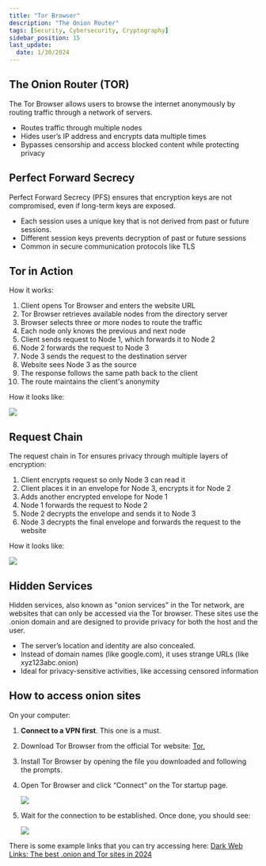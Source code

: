 ```yaml
---
title: "Tor Browser"
description: "The Onion Router"
tags: [Security, Cybersecurity, Cryptography]
sidebar_position: 15
last_update:
  date: 1/30/2024
---
```




## The Onion Router (TOR)

The Tor Browser allows users to browse the internet anonymously by routing traffic through a network of servers.

- Routes traffic through multiple nodes
- Hides user’s IP address and encrypts data multiple times
- Bypasses censorship and access blocked content while protecting privacy

## Perfect Forward Secrecy

Perfect Forward Secrecy (PFS) ensures that encryption keys are not compromised, even if long-term keys are exposed.

- Each session uses a unique key that is not derived from past or future sessions.
- Different session keys prevents decryption of past or future sessions
- Common in secure communication protocols like TLS

## Tor in Action

How it works:

1. Client opens Tor Browser and enters the website URL
2. Tor Browser retrieves available nodes from the directory server
3. Browser selects three or more nodes to route the traffic
4. Each node only knows the previous and next node
5. Client sends request to Node 1, which forwards it to Node 2
6. Node 2 forwards the request to Node 3
7. Node 3 sends the request to the destination server
8. Website sees Node 3 as the source
9. The response follows the same path back to the client
10. The route maintains the client's anonymity

How it looks like:

![](/img/docs/networking-basics-how-tor-browser-works-behind-the-scenessss.png)


## Request Chain

The request chain in Tor ensures privacy through multiple layers of encryption:

1. Client encrypts request so only Node 3 can read it
2. Client places it in an envelope for Node 3, encrypts it for Node 2
3. Adds another encrypted envelope for Node 1
4. Node 1 forwards the request to Node 2
5. Node 2 decrypts the envelope and sends it to Node 3
6. Node 3 decrypts the final envelope and forwards the request to the website

How it looks like:

![](/img/docs/networking-basics-how-tor-browser-works-request-chainsss.png)



## Hidden Services

Hidden services, also known as "onion services" in the Tor network, are websites that can only be accessed via the Tor browser. These sites use the .onion domain and are designed to provide privacy for both the host and the user.

- The server’s location and identity are also concealed.
- Instead of domain names (like google.com), it uses strange URLs (like xyz123abc.onion)
- Ideal for privacy-sensitive activities, like accessing censored information

## How to access onion sites

On your computer: 

1. **Connect to a VPN first**. This one is a must.
2. Download Tor Browser from the official Tor website: [Tor.](https://www.torproject.org/download/)
3. Install Tor Browser by opening the file you downloaded and following the prompts.
4. Open Tor Browser and click “Connect” on the Tor startup page.

    <div class='img-center'>

    ![](/img/docs/networking-basics-tor-browser-downloadeddd.png)

    </div>

5. Wait for the connection to be established. Once done, you should see:


    <div class='img-center'>

    ![](/img/docs/networking-basics-tor-browser-connecteddd.png)

    </div>


There is some example links that you can try accessing here: [Dark Web Links: The best .onion and Tor sites in 2024](https://www.expressvpn.com/blog/best-onion-sites-on-dark-web/)